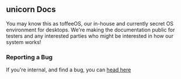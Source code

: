 ## unicorn Docs
You may know this as toffeeOS, our in-house and currently secret OS environment for desktops. We're making the documentation public for testers and any interested parties who might be interested in how our system works!

### Reporting a Bug
If you're internal, and find a bug, you can [head here](https://github.com/onetwentyfour/internaldocs/blob/main/reporting-bugs.md)

